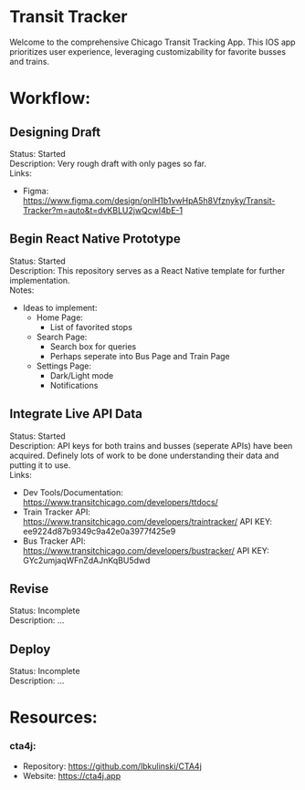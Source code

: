 # Transit Tracker
Welcome to the comprehensive Chicago Transit Tracking App. This IOS app prioritizes user experience, leveraging customizability for favorite busses and trains.

# Workflow:
## Designing Draft
Status: Started  
Description: Very rough draft with only pages so far.  
Links:  
- Figma: https://www.figma.com/design/onlH1b1vwHpA5h8Vfznyky/Transit-Tracker?m=auto&t=dvKBLU2jwQcwI4bE-1

## Begin React Native Prototype
Status: Started  
Description: This repository serves as a React Native template for further implementation.  
Notes:  
- Ideas to implement:
    - Home Page:
        - List of favorited stops
    - Search Page:
        - Search box for queries
        - Perhaps seperate into Bus Page and Train Page
    - Settings Page:
        - Dark/Light mode
        - Notifications

## Integrate Live API Data
Status: Started  
Description: API keys for both trains and busses (seperate APIs) have been acquired. Definely lots of work to be done understanding their data and putting it to use.  
Links:  
- Dev Tools/Documentation: https://www.transitchicago.com/developers/ttdocs/
- Train Tracker API: https://www.transitchicago.com/developers/traintracker/
    API KEY: ee9224d87b9349c9a42e0a3977f425e9
- Bus Tracker API: https://www.transitchicago.com/developers/bustracker/
    API KEY: GYc2umjaqWFnZdAJnKqBU5dwd

## Revise
Status: Incomplete  
Description: ...  

## Deploy
Status: Incomplete  
Description: ...  


# Resources:
### cta4j:
- Repository: https://github.com/lbkulinski/CTA4j 
- Website: https://cta4j.app